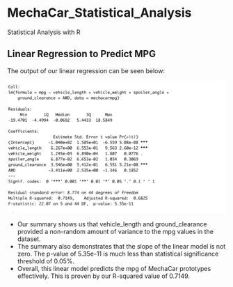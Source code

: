 # MechaCar_Statistical_Analysis
Statistical Analysis with R 

## Linear Regression to Predict MPG
The output of our linear regression can be seen below:

![summary](Images/summary.png)

* Our summary shows us that vehicle_length and ground_clearance provided a non-random amount of variance to the mpg values in the dataset.
* The summary also demonstrates that the slope of the linear model is not zero. The p-value of 5.35e-11 is much less than statistical significance threshold of 0.05%. 
* Overall, this linear model predicts the mpg of MechaCar prototypes effectively. This is proven by our R-squared value of 0.7149. 
